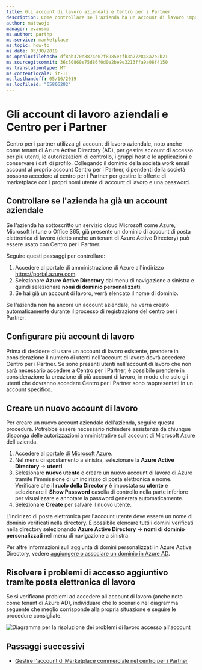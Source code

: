 ```yaml
---
title: Gli account di lavoro aziendali e Centro per i Partner
description: Come controllare se l'azienda ha un account di lavoro impostato con Microsoft, creare un nuovo account aziendale o impostare più account di lavoro da usare con Centro per i Partner.
author: mattwojo
manager: evansma
ms.author: parthp
ms.service: marketplace
ms.topic: how-to
ms.date: 05/30/2019
ms.openlocfilehash: df8ab370e8874e07f8985ecfb3a772848a2e2b21
ms.sourcegitcommit: 36c50860e75d86f0d0e2be9e3213ffa9a06f4150
ms.translationtype: MT
ms.contentlocale: it-IT
ms.lasthandoff: 05/16/2019
ms.locfileid: "65806282"
---
```

# <a name="company-work-accounts-and-partner-center"></a>Gli account di lavoro aziendali e Centro per i Partner

Centro per i partner utilizza gli account di lavoro aziendale, noto anche come tenant di Azure Active Directory (AD), per gestire account di accesso per più utenti, le autorizzazioni di controllo, i gruppi host e le applicazioni e conservare i dati di profilo. Collegando il dominio della società work email account al proprio account Centro per i Partner, dipendenti della società possono accedere al centro per i Partner per gestire le offerte di marketplace con i propri nomi utente di account di lavoro e una password.

## <a name="check-whether-your-company-already-has-a-work-account"></a>Controllare se l'azienda ha già un account aziendale

Se l'azienda ha sottoscritto un servizio cloud Microsoft come Azure, Microsoft Intune o Office 365, già presente un dominio di account di posta elettronica di lavoro (detto anche un tenant di Azure Active Directory) può essere usato con Centro per i Partner.

Seguire questi passaggi per controllare:
1. Accedere al portale di amministrazione di Azure all'indirizzo https://portal.azure.com.
2. Selezionare **Azure Active Directory** dal menu di navigazione a sinistra e quindi selezionare **nomi di dominio personalizzati**.
3. Se hai già un account di lavoro, verrà elencato il nome di dominio.

Se l'azienda non ha ancora un account aziendale, ne verrà creato automaticamente durante il processo di registrazione del centro per i Partner.

## <a name="set-up-multiple-work-accounts"></a>Configurare più account di lavoro

Prima di decidere di usare un account di lavoro esistente, prendere in considerazione il numero di utenti nell'account di lavoro dovrà accedere Centro per i Partner. Se sono presenti utenti nell'account di lavoro che non sarà necessario accedere a Centro per i Partner, è possibile prendere in considerazione la creazione di più account di lavoro, in modo che solo gli utenti che dovranno accedere Centro per i Partner sono rappresentati in un account specifico.

## <a name="create-a-new-work-account"></a>Creare un nuovo account di lavoro

Per creare un nuovo account aziendale dell'azienda, seguire questa procedura. Potrebbe essere necessario richiedere assistenza da chiunque disponga delle autorizzazioni amministrative sull'account di Microsoft Azure dell'azienda.

1. Accedere al [portale di Microsoft Azure](https://portal.azure.com).
2. Nel menu di spostamento a sinistra, selezionare la **Azure Active Directory** -> **utenti**.
3. Selezionare **nuovo utente** e creare un nuovo account di lavoro di Azure tramite l'immissione di un indirizzo di posta elettronica e nome. Verificare che il **ruolo della Directory** è impostata su **utente** e selezionare il **Show Password** casella di controllo nella parte inferiore per visualizzare e annotare la password generata automaticamente.
4. Selezionare **Create** per salvare il nuovo utente.

L'indirizzo di posta elettronica per l'account utente deve essere un nome di dominio verificati nella directory. È possibile elencare tutti i domini verificati nella directory selezionando **Azure Active Directory** -> **nomi di dominio personalizzati** nel menu di navigazione a sinistra.

Per altre informazioni sull'aggiunta di domini personalizzati in Azure Active Directory, vedere [aggiungere o associare un dominio in Azure AD](https://docs.microsoft.com/azure/active-directory/active-directory-add-domain).

## <a name="troubleshoot-work-email-sign-in"></a>Risolvere i problemi di accesso aggiuntivo tramite posta elettronica di lavoro

Se si verificano problemi ad accedere all'account di lavoro (anche noto come tenant di Azure AD), individuare che lo scenario nel diagramma seguente che meglio corrisponde alla propria situazione e seguire le procedure consigliate.

![Diagramma per la risoluzione dei problemi di lavoro accesso all'account](./media/onboarding-aad-flow.png)

## <a name="next-steps"></a>Passaggi successivi

- [Gestire l'account di Marketplace commerciale nel centro per i Partner](./manage-account.md) 
